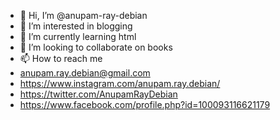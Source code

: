 - 👋 Hi, I’m @anupam-ray-debian
- 👀 I’m interested in blogging
- 🌱 I’m currently learning html
- 💞️ I’m looking to collaborate on books
- 📫 How to reach me 
- anupam.ray.debian@gmail.com
- https://www.instagram.com/anupam.ray.debian/
- https://twitter.com/AnupamRayDebian
- https://www.facebook.com/profile.php?id=100093116621179

<!---
anupam-ray-debian/anupam-ray-debian is a ✨ special ✨ repository because its `README.md` (this file) appears on your GitHub profile.
You can click the Preview link to take a look at your changes.
--->

